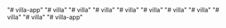 "# villa-app" 
"# villa" 
"# villa" 
"# villa" 
"# villa" 
"# villa" 
"# villa" 
"# villa" 
"# villa" 
"# villa" 
"# villa-app" 
